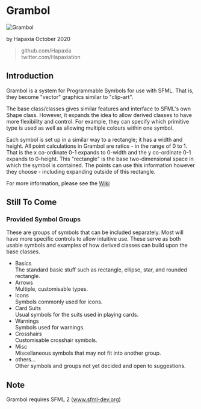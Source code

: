 # Grambol

![Grambol](https://i.imgur.com/WGNwz2J.png)

by Hapaxia
October 2020
> github.com/Hapaxia  
> twitter.com/Hapaxiation

## Introduction

Grambol is a system for Programmable Symbols for use with SFML. That is, they become "vector" graphics similar to "clip-art".

The base class/classes gives similar features and interface to SFML's own Shape class. However, it expands the idea to allow derived classes to have more flexibility and control. For example, they can specify which primitive type is used as well as allowing multiple colours within one symbol.

Each symbol is set up in a similar way to a rectangle; it has a width and height. All point calculations in Grambol are ratios - in the range of 0 to 1. That is the x co-ordinate 0-1 expands to 0-width and the y co-ordinate 0-1 expands to 0-height. This "rectangle" is the base two-dimensional space in which the symbol is contained. The points can use this information however they choose - including expanding outside of this rectangle.

For more information, please see the [Wiki]

## Still To Come

### Provided Symbol Groups
These are groups of symbols that can be included separately. Most will have more specific controls to allow intuitive use. These serve as both usable symbols and examples of how derived classes can build upon the base classes.
- Basics  
The standard basic stuff such as rectangle, ellipse, star, and rounded rectangle.
- Arrows  
Multiple, customisable types.
- Icons  
Symbols commonly used for icons.
- Card Suits  
Usual symbols for the suits used in playing cards.
- Warnings  
Symbols used for warnings.
- Crosshairs  
Customisable crosshair symbols.
- Misc  
Miscellaneous symbols that may not fit into another group.
- others...  
Other symbols and groups not yet decided and open to suggestions.

## Note

Grambol requires SFML 2 (www.sfml-dev.org)



[Wiki]: https://github.com/Hapaxia/Grambol/wiki
